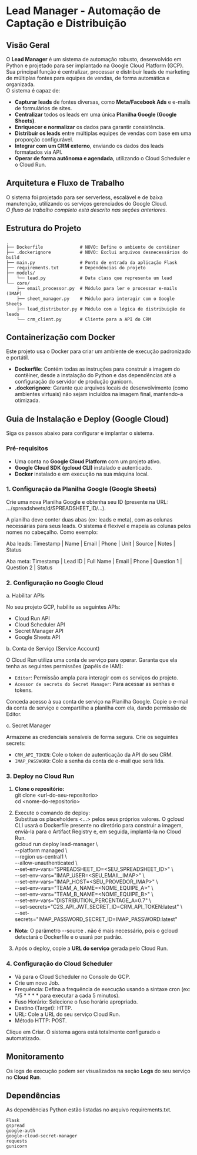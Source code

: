 # **Lead Manager \- Automação de Captação e Distribuição**

## **Visão Geral**

O **Lead Manager** é um sistema de automação robusto, desenvolvido em Python e projetado para ser implantado na Google Cloud Platform (GCP). Sua principal função é centralizar, processar e distribuir leads de marketing de múltiplas fontes para equipes de vendas, de forma automática e organizada.  
O sistema é capaz de:

- **Capturar leads** de fontes diversas, como **Meta/Facebook Ads** e e-mails de formulários de sites.
- **Centralizar** todos os leads em uma única **Planilha Google (Google Sheets)**.
- **Enriquecer e normalizar** os dados para garantir consistência.
- **Distribuir os leads** entre múltiplas equipes de vendas com base em uma proporção configurável.
- **Integrar com um CRM externo**, enviando os dados dos leads formatados via API.
- **Operar de forma autônoma e agendada**, utilizando o Cloud Scheduler e o Cloud Run.

## **Arquitetura e Fluxo de Trabalho**

O sistema foi projetado para ser serverless, escalável e de baixa manutenção, utilizando os serviços gerenciados do Google Cloud.  
*O fluxo de trabalho completo está descrito nas seções anteriores.*

## **Estrutura do Projeto**

```
.
├── Dockerfile              # NOVO: Define o ambiente de contêiner
├── .dockerignore           # NOVO: Exclui arquivos desnecessários do build
├── main.py                 # Ponto de entrada da aplicação Flask
├── requirements.txt        # Dependências do projeto
├── models/
│   └── lead.py             # Data class que representa um lead
└── core/
    ├── email_processor.py  # Módulo para ler e processar e-mails (IMAP)
    ├── sheet_manager.py    # Módulo para interagir com o Google Sheets
    ├── lead_distributor.py # Módulo com a lógica de distribuição de leads
    └── crm_client.py       # Cliente para a API do CRM

```

## **Containerização com Docker**

Este projeto usa o Docker para criar um ambiente de execução padronizado e portátil.

- **Dockerfile**: Contém todas as instruções para construir a imagem do contêiner, desde a instalação do Python e das dependências até a configuração do servidor de produção gunicorn.
- **.dockerignore**: Garante que arquivos locais de desenvolvimento (como ambientes virtuais) não sejam incluídos na imagem final, mantendo-a otimizada.

## **Guia de Instalação e Deploy (Google Cloud)**

Siga os passos abaixo para configurar e implantar o sistema.

### **Pré-requisitos**

- Uma conta no **Google Cloud Platform** com um projeto ativo.
- **Google Cloud SDK (gcloud CLI)** instalado e autenticado.
- **Docker** instalado e em execução na sua máquina local.

### **1. Configuração da Planilha Google (Google Sheets)**

Crie uma nova Planilha Google e obtenha seu ID (presente na URL: .../spreadsheets/d/SPREADSHEET_ID/...).

A planilha deve conter duas abas (ex: leads e meta), com as colunas necessárias para seus leads. O sistema é flexível e mapeia as colunas pelos nomes no cabeçalho. Como exemplo:

Aba leads:
Timestamp | Name | Email | Phone | Unit | Source | Notes | Status

Aba meta:
Timestamp | Lead ID | Full Name | Email | Phone | Question 1 | Question 2 | Status

### **2. Configuração no Google Cloud**

a. Habilitar APIs


No seu projeto GCP, habilite as seguintes APIs:
- Cloud Run API
- Cloud Scheduler API
- Secret Manager API
- Google Sheets API

b. Conta de Serviço (Service Account)

O Cloud Run utiliza uma conta de serviço para operar. Garanta que ela tenha as seguintes permissões (papéis de IAM):
- `Editor`: Permissão ampla para interagir com os serviços do projeto.
- `Acessor de secrets do Secret Manager`: Para acessar as senhas e tokens.

Conceda acesso à sua conta de serviço na Planilha Google. Copie o e-mail da conta de serviço e compartilhe a planilha com ela, dando permissão de Editor.

c. Secret Manager

Armazene as credenciais sensíveis de forma segura. Crie os seguintes secrets:
- `CRM_API_TOKEN`: Cole o token de autenticação da API do seu CRM.
- `IMAP_PASSWORD`: Cole a senha da conta de e-mail que será lida.

### **3\. Deploy no Cloud Run**

1. **Clone o repositório:**  
  git clone \<url-do-seu-repositorio\>  
  cd \<nome-do-repositorio\>
  
2. Execute o comando de deploy:  
  Substitua os placeholders \<...\> pelos seus próprios valores. O gcloud CLI usará o Dockerfile presente no diretório para construir a imagem, enviá-la para o Artifact Registry e, em seguida, implantá-la no Cloud Run.  
  gcloud run deploy lead-manager \\  
   \--platform managed \\  
   \--region us-central1 \\  
   \--allow-unauthenticated \\  
   \--set-env-vars="SPREADSHEET\_ID=\<SEU\_SPREADSHEET\_ID\>" \\  
   \--set-env-vars="IMAP\_USER=\<SEU\_EMAIL\_IMAP\>" \\  
   \--set-env-vars="IMAP\_HOST=\<SEU\_PROVEDOR\_IMAP\>" \\  
   \--set-env-vars="TEAM\_A\_NAME=\<NOME\_EQUIPE\_A\>" \\  
   \--set-env-vars="TEAM\_B\_NAME=\<NOME\_EQUIPE\_B\>" \\  
   \--set-env-vars="DISTRIBUTION\_PERCENTAGE\_A=0.7" \\  
   \--set-secrets="C2S\_API\_JWT\_SECRET\_ID=CRM\_API\_TOKEN:latest" \\  
   \--set-secrets="IMAP\_PASSWORD\_SECRET\_ID=IMAP\_PASSWORD:latest"
  
  - **Nota:** O parâmetro \--source . não é mais necessário, pois o gcloud detectará o Dockerfile e o usará por padrão.
3. Após o deploy, copie a **URL do serviço** gerada pelo Cloud Run.
  

### **4. Configuração do Cloud Scheduler**

- Vá para o Cloud Scheduler no Console do GCP.
- Crie um novo Job.
- Frequência: Defina a frequência de execução usando a sintaxe cron (ex: */5 * * * * para executar a cada 5 minutos).
- Fuso Horário: Selecione o fuso horário apropriado.
- Destino (Target): HTTP.
- URL: Cole a URL do seu serviço Cloud Run.
- Método HTTP: POST.

Clique em Criar. O sistema agora está totalmente configurado e automatizado.


## **Monitoramento**

Os logs de execução podem ser visualizados na seção **Logs** do seu serviço no **Cloud Run**.

## **Dependências**

As dependências Python estão listadas no arquivo requirements.txt.
```
Flask
gspread
google-auth
google-cloud-secret-manager
requests
gunicorn
```
